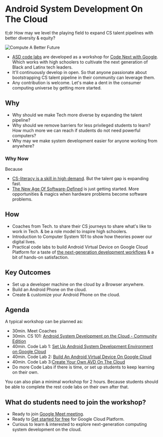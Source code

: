 # Android System Development On The Cloud
tl;dr How may we level the playing field to expand CS talent pipelines with better diversity & equity?

![Compute A Better Future](res/computeAFuture.png)

- [ASD code labs](codelabs.md) are developed as a workshop for
[Code Next with Google](https://codenext.withgoogle.com/). Which works with
high schoolers to cultivate the next generation of Black and Latinx tech leaders.
- It'll continuously develop in open. So that anyone passionate about bootstrapping CS talent
pipeline in their community can leverage them.
- Any contribution is welcome. Let's make a dent in the consumer computing universe by getting more started.

## Why
- Why should we make Tech more diverse by expanding the talent pipeline?
- Why should we remove barriers for less privileged students to learn? How much more we can reach if students do not need powerful computers?
- Why may we make system development easier for anyone working from anywhere?

### Why Now
Because
- [CS-literacy is a skill in high demand](https://samlin001.medium.com/stay-open-push-forward-a64ef27c91f0).
But the talent gap is expanding fast.
- [The New Age Of Software-Defined](https://samlin001.medium.com/the-new-age-of-software-defined-2ae97c6d3281)
is just getting started. More opportunities & magics when hardware problems become software problems.

## How
- Coaches from Tech. to share their CS journeys to share what's like to work in
Tech. & be a role model to inspire high schoolers.
- Introduction to Computer System 101 to show how theories power our digital lives.
- Practical code labs to build Android Virtual Device on Google Cloud Platform
for a taste of [the next-generation development workflows](https://medium.com/geekculture/wwdc21-minority-report-ac4b531a0035)
& a bit of hands-on satisfaction.

## Key Outcomes
- Set up a developer machine on the cloud by a Browser anywhere.
- Build an Android Phone on the cloud.
- Create & customize your Android Phone on the cloud.

## Agenda
A typical workshop can be planned as:
- 30min. Meet Coaches
- 30min. CS 101: [Android System Development on the Cloud - Community Edition](https://docs.google.com/presentation/d/1VY97M7SKG1KmUrRPY_Prvegw_LwZq1hd9Z8p9vTzxK8)
- 40min. Code Lab 1: [Set Up Android System Development Environment on Google Cloud](https://github.com/samlin001/asd-codelabs/tree/main/codelab1)
- 40min. Code Lab 2: [Build An Android Virtual Device On Google Cloud](https://github.com/samlin001/asd-codelabs/tree/main/codelab2)
- 40min. Code Lab 3:[Create Your Own AVD On The Cloud](https://github.com/samlin001/asd-codelabs/tree/main/codelab3)
- Do more Code Labs if there is time, or set up students to keep learning on their own. 

You can also plan a minimal workshop for 2 hours. Because students should be
able to complete the rest code labs on their own after that.

## What do students need to join the workshop?
- Ready to join [Google Meet meeting](https://apps.google.com/meet/).
- Ready to [Get started for free](https://cloud.google.com/pricing) for Google
Cloud Platform.
- Curious to learn & interested to explore next-generation computing system
development on the cloud.
